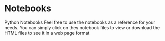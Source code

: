 # Notebooks
Python Notebooks
Feel free to use the notebooks as a reference for your needs.  You can simply click on they notebook files to view or download the HTML files to see it in a web page format
